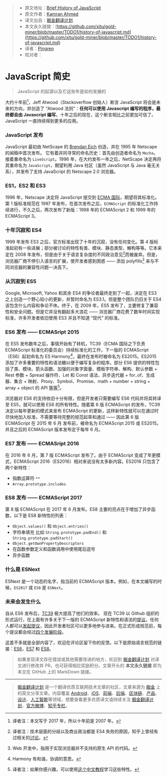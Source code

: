 > * 原文地址：[Brief History of JavaScript](https://roadmap.sh/guides/history-of-javascript)
> * 原文作者：[Kamran Ahmed](https://twitter.com/kamranahmedse)
> * 译文出自：[掘金翻译计划](https://github.com/xitu/gold-miner)
> * 本文永久链接：[https://github.com/xitu/gold-miner/blob/master/TODO1/history-of-javascript.md](https://github.com/xitu/gold-miner/blob/master/TODO1/history-of-javascript.md)
> * 译者：[Pingren](https://github.com/Pingren)
> * 校对者：

# JavaScript 简史

> JavaScript 的起源以及它这些年是如何发展的

大约十年前[^1]，Jeff Atwood（Stackoverflow 创始人）断言 JavaScript 将会是未来的方向，并创造了 “Atwood 法则“：**任何可以使用 Javascript 编写的程序，最终都会由 Javascript 编写**。十年之后的现在，这个断言相比之前更加可信了。JavaScript 一直持续得到更多的应用。

### JavaScript 发布

JavaScript 最初由 NetScape 的 [Brendan Eich](https://twitter.com/BrendanEich) 创造，并在 1995 年 Netscape 的闻稿中首次发布。 它有着非同寻常的命名历史：首先由创造者命名为 `Mocha`，接着重命名为 `LiveScript`。1996 年，在大约发布一年之后，NetScape 决定再将其重命名为 `JavaScript`，期望利用 Java 社区（虽然 JavaScript 与 Java 毫无关系），并发布了支持 JavaScript 的 Netscape 2.0 浏览器。

### ES1，ES2 和 ES3

1996 年，Netscape 决定将 JavaScript 提交到 [ECMA 国际](https://en.wikipedia.org/wiki/Ecma_International)，期望将其标准化。第 1 版标准规范在 1997 年发布，在首次发布之后，`ECMAScript` 的标准化工作持续进行，不久之后，两次发布了新版：1998 年的 ECMAScript 2 和 1999 年的 ECMAScript 3。

### 十年沉寂和 ES4

1999 年发布 ES3 之后，官方标准出现了十年的沉寂，没有任何变化。第 4 版标准起初有一些进展；部分被讨论的特性有类、模块、静态类型、解构等等。它本来定在 2008 年发布，但是由于关于语言复杂度的不同政治意见[^2]而被废弃。但是，浏览器厂商不停引入语言的扩展，使开发者感到困惑 —— 添加 polyfills[^3] 来与不同浏览器的兼容性问题一决高下。

### 从沉寂到 ES5

Google, Microsoft, Yahoo 和其余 ES4 的争论者最终走到了一起，决定在 ES3 之上创造一个野心较小的更新，并暂时命名为 ES3.1。但是整个团队仍旧关于 ES4 该包含什么内容和争论不休。终于，在 2009 年，ES5 发布了，主要修复了兼容性和安全问题。但是它并没有翻起多大浪花 —— 浏览器厂商花费了数年时间实现标准，许多开发者依旧使用 ES3 并且不知道 “现代” 的标准。

### ES6 发布 —— ECMASript 2015

在 ES5 发布数年之后，事情开始有了转机，TC39（ECMA 国际之下负责 ECMAScript 标准化的委员会）持续标准化的工作，下一版的 ECMAScript（ES6）起初命名为 ES Harmony[^4]，最终在发布时被命名为 ES2015。ES2015 添加了许多重要的特性和语法糖以便于编写复杂的程序。部分 ES6 提供的特性包括了类、模块、箭头函数、加强的对象字面量、模板字符串、解构、默认参数 + Rest 参数 + Spread 操作符、Let 和 Const 语法、异步迭代器 + for..of、生成器、集合 + 映射、Proxy、Symbol、Promise、math + number + string + array + object 的 API [等等](http://es6-features.org/#Constants)[^5]。

浏览器对 ES6 的支持依旧十分有限，但是开发者只需要编写 ES6 代码并将其转译至 ES5，就可以使用 ES6 的所有特性。随着第 6 版 ECMAScript 的发布，TC39 决定以每年更新的模式来发布 ECMAScript 的更新，这样新特性就可以在通过时尽快地加入标准，不需要等待完整的规范起草和通过 —— 因此第 6 版 ECMAScript 在 2015 年 6 月 发布前，被命名为 ECMAScript 2015 或 ES2015。并且之后的 ECMAScript 版本发布定于每年 6 月。

### ES7 发布 —— ECMASript 2016

在 2016 年 6 月，第 7 版 ECMAScript 发布了。由于 ECMAScript 变成了年更模式，ECMAScript 2016（ES2016）相对来说没有太多新内容。ES2016 只包含了两个新特性：

* 指数运算符 `**`
* `Array.prototype.includes`

### ES8 发布 —— ECMAScript 2017

第 8 版 ECMAScript 在 2017 年 6 月发布。ES8 主要的亮点在于增加了异步函数，以下是 ES8 新特性的列表：

* `Object.values()` 和 `Object.entries()`
* 字符串填充 比如 `String.prototype.padEnd()` 和 `String.prototype.padStart()`
* `Object.getOwnPropertyDescriptors`
* 在函数参数定义和函数调用中使用尾后逗号
* 异步函数

### 什么是 ESNext

ESNext 是一个动态的名字，指当前的 ECMAScript 版本。例如，在本文编写的时候，`ES2017` 或 `ES8` 是 `ESNext`。

### 未来会发生什么

自从 ES6 发布后，[TC39](https://github.com/tc39) 极大提高了他们的效率。 现在 TC39 以 Github 组织的形式运行，在上面有许多关于下一版的 ECMAScript 新特性和语法的[提议](https://github.com/tc39/proposals)。任何人都可以[发起提议](https://github.com/tc39/proposals)，因此开发者社区可以更多地参与进来。在正式形成规范前，每个提议都会经过[四个发展阶段](https://tc39.github.io/process-document/)。

这差不多就是全部内容了，欢迎在评论区留下你的反馈。以下是原始语言规范的链接：[ES6](https://www.ecma-international.org/ecma-262/6.0/)，[ES7](https://www.ecma-international.org/ecma-262/7.0/) 和 [ES8](https://www.ecma-international.org/ecma-262/8.0/)。

> 如果发现译文存在错误或其他需要改进的地方，欢迎到 [掘金翻译计划](https://github.com/xitu/gold-miner) 对译文进行修改并 PR，也可获得相应奖励积分。文章开头的 **本文永久链接** 即为本文在 GitHub 上的 MarkDown 链接。

---

> [掘金翻译计划](https://github.com/xitu/gold-miner) 是一个翻译优质互联网技术文章的社区，文章来源为 [掘金](https://juejin.im) 上的英文分享文章。内容覆盖 [Android](https://github.com/xitu/gold-miner#android)、[iOS](https://github.com/xitu/gold-miner#ios)、[前端](https://github.com/xitu/gold-miner#前端)、[后端](https://github.com/xitu/gold-miner#后端)、[区块链](https://github.com/xitu/gold-miner#区块链)、[产品](https://github.com/xitu/gold-miner#产品)、[设计](https://github.com/xitu/gold-miner#设计)、[人工智能](https://github.com/xitu/gold-miner#人工智能)等领域，想要查看更多优质译文请持续关注 [掘金翻译计划](https://github.com/xitu/gold-miner)、[官方微博](http://weibo.com/juejinfanyi)、[知乎专栏](https://zhuanlan.zhihu.com/juejinfanyi)。

[^1]:译者注：本文写于 2017 年，所以十年前是 2007 年。
[^2]:译者注：技术层面的分歧以及商业政治都是 ES4 失败的原因，知乎上曾经有过相关的[讨论](https://www.zhihu.com/question/24715618)。
[^3]:Web 开发中，指用于实现浏览器并不支持的原生 API 的代码。
[^4]:Harmony 有和谐，协调的意思。
[^5]:译者注：如果你感兴趣，可以使用[这个中文教程](https://zh.javascript.info/)学习这些特性。